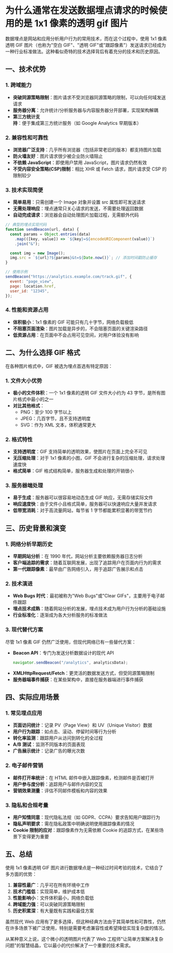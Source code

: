 # 为什么通常在发送数据埋点请求的时候使用的是 1x1 像素的透明 gif 图片

数据埋点是网站和应用分析用户行为的常用技术，而在这个过程中，使用 1x1 像素透明 GIF 图片（也称为"空白 GIF"、"透明 GIF"或"跟踪像素"）发送请求已经成为一种行业标准做法。这种看似奇特的技术选择背后有着充分的技术和历史原因。

## 一、技术优势

### 1. 跨域能力

- **突破同源策略限制**：图片请求不受浏览器同源策略的限制，可以向任何域发送请求
- **服务器分离**：允许统计/分析服务器与内容服务器分开部署，实现架构解耦
- **第三方统计支持**：便于集成第三方统计服务（如 Google Analytics 早期版本）

### 2. 兼容性和可靠性

- **浏览器广泛支持**：几乎所有浏览器（包括非常老旧的版本）都支持图片加载
- **防火墙友好**：图片请求很少被企业防火墙阻止
- **不依赖 JavaScript**：即使用户禁用 JavaScript，图片请求仍然有效
- **不受内容安全策略(CSP)限制**：相比 XHR 或 Fetch 请求，图片请求受 CSP 的限制较少

### 3. 技术实现简便

- **简单易用**：只需创建一个 Image 对象并设置 src 属性即可发送请求
- **无需处理响应**：埋点通常只关心请求的发送，不需要处理返回数据
- **自动完成请求**：浏览器会自动处理图片加载过程，无需额外代码

```javascript
// 典型的埋点实现代码
function sendBeacon(url, data) {
  const params = Object.entries(data)
    .map(([key, value]) => `${key}=${encodeURIComponent(value)}`)
    .join("&");

  const img = new Image();
  img.src = `${url}?${params}&t=${Date.now()}`; // 添加时间戳防止缓存
}

// 使用示例
sendBeacon("https://analytics.example.com/track.gif", {
  event: "page_view",
  page: location.href,
  user_id: "12345",
});
```

### 4. 性能和资源占用

- **体积极小**：1x1 像素的 GIF 可能只有几十字节，网络负载极低
- **不阻塞页面渲染**：图片加载是异步的，不会阻塞页面的关键渲染路径
- **低资源占用**：在页面中不会占用可见空间，对用户体验没有影响

## 二、为什么选择 GIF 格式

在各种图片格式中，GIF 被选为埋点首选有特定原因：

### 1. 文件大小优势

- **极小的文件体积**：一个 1x1 像素的透明 GIF 文件大小约为 43 字节，是所有图片格式中最小的之一
- **对比其他格式**：
  - PNG：至少 100 字节以上
  - JPEG：几百字节，且不支持透明度
  - SVG：作为 XML 文本，体积通常更大

### 2. 格式特性

- **支持透明度**：GIF 支持简单的透明效果，使图片在页面上完全不可见
- **无压缩处理**：对于 1x1 像素的小图，GIF 不会进行复杂的压缩处理，请求处理速度快
- **格式简单**：GIF 格式结构简单，服务器生成和处理的开销很小

### 3. 服务器端处理

- **易于生成**：服务器可以很容易地动态生成 GIF 响应，无需存储实际文件
- **响应速度快**：由于文件小且格式简单，服务器可以快速响应大量并发请求
- **低带宽消耗**：对于高流量网站，每节省 1 字节都能累积显著的带宽节约

## 三、历史背景和演变

### 1. 网络分析早期历史

- **早期网站分析**：在 1990 年代，网站分析主要依赖服务器日志分析
- **客户端追踪的需求**：随着互联网发展，出现了追踪用户在页面内行为的需求
- **第一代跟踪像素**：最早由广告网络引入，用于追踪广告展示和点击

### 2. 技术演进

- **Web Bugs 时代**：最初被称为"Web Bugs"或"Clear GIFs"，主要用于电子邮件跟踪
- **埋点技术成熟**：随着网站分析的发展，埋点技术成为用户行为分析的基础设施
- **行业标准化**：逐渐成为各大分析服务的标准做法

### 3. 现代替代方案

尽管 1x1 像素 GIF 仍然广泛使用，但现代网络已有一些替代方案：

- **Beacon API**：专门为发送分析数据设计的现代 API
  ```javascript
  navigator.sendBeacon("/analytics", analyticsData);
  ```
- **XMLHttpRequest/Fetch**：更灵活的数据发送方式，但受同源策略限制
- **服务器端事件捕获**：在某些架构中，直接在服务器端进行事件捕获

## 四、实际应用场景

### 1. 常见埋点应用

- **页面访问统计**：记录 PV（Page View）和 UV（Unique Visitor）数据
- **用户行为跟踪**：如点击、滚动、停留时间等行为分析
- **转化率监测**：跟踪用户从访问到转化的全过程
- **A/B 测试**：监测不同版本的页面表现
- **广告展示统计**：记录广告的曝光次数

### 2. 电子邮件营销

- **邮件打开率统计**：在 HTML 邮件中嵌入跟踪像素，检测邮件是否被打开
- **用户参与度分析**：追踪用户与邮件内容的交互
- **营销效果测量**：评估不同邮件模板和内容的效果

### 3. 隐私和合规考量

- **用户知情同意**：现代隐私法规（如 GDPR、CCPA）要求告知用户跟踪行为
- **隐私声明要求**：需在隐私政策中明确说明使用跟踪像素的情况
- **Cookie 限制的应对**：跟踪像素作为无需依赖 Cookie 的追踪方式，在某些场景下变得更为重要

## 五、总结

使用 1x1 像素透明 GIF 图片进行数据埋点是一种经过时间考验的技术，它结合了多方面的优势：

1. **兼容性最广**：几乎可在所有环境中工作
2. **技术门槛低**：实现简单，维护成本低
3. **性能影响小**：文件体积最小，网络负载低
4. **跨域能力强**：可以突破同源策略限制
5. **历史积累深**：有大量既有实践和最佳方案

虽然现代 Web 应用有了更多选择，但这种经典方法由于其简单性和可靠性，仍然在许多场景下被广泛使用，特别是需要考虑兼容性或希望降低实现复杂度的情况。

从某种意义上说，这个微小的透明图片代表了 Web 工程师"让简单方案解决复杂问题"的智慧结晶，它以最小的代价解决了一个重要的技术需求。
